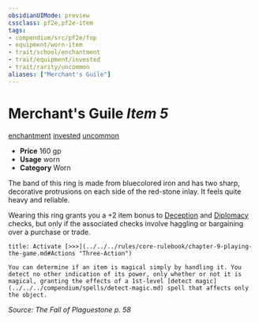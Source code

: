 ```yaml
---
obsidianUIMode: preview
cssclass: pf2e,pf2e-item
tags:
- compendium/src/pf2e/fop
- equipment/worn-item
- trait/school/enchantment
- trait/equipment/invested
- trait/rarity/uncommon
aliases: ["Merchant's Guile"]
---
```

# Merchant's Guile *Item 5*  
[enchantment](enchantment.md)  [invested](invested.md)  [uncommon](uncommon.md)  

- **Price** 160 gp
- **Usage** worn
- **Category** Worn

The band of this ring is made from bluecolored iron and has two sharp, decorative protrusions on each side of the red-stone inlay. It feels quite heavy and reliable.

Wearing this ring grants you a +2 item bonus to [Deception](../../skills.md#Deception) and [Diplomacy](../../skills.md#Diplomacy) checks, but only if the associated checks involve haggling or bargaining over a purchase or trade.

```ad-embed-ability
title: Activate [>>>](../../../rules/core-rulebook/chapter-9-playing-the-game.md#Actions "Three-Action")

You can determine if an item is magical simply by handling it. You detect no other indication of its power, only whether or not it is magical, granting the effects of a 1st-level [detect magic](../../../compendium/spells/detect-magic.md) spell that affects only the object.
```

*Source: The Fall of Plaguestone p. 58*
